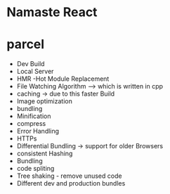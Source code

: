 # Namaste React 

# parcel 
- Dev Build
- Local Server
- HMR -Hot Module Replacement
- File Watching Algorithm --> which is written in cpp
- caching -> due to this faster Build
- Image optimization 
- bundling
- Minification
- compress
- Error Handling 
- HTTPs
- Differential Bundling -> support for older Browsers
- consistent Hashing
- Bundling
- code spliting
- Tree shaking - remove unused code 
- Different dev and production bundles
